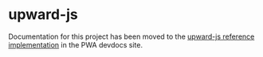 # upward-js

Documentation for this project has been moved to the [upward-js reference implementation][] in the PWA devdocs site.

[upward-js reference implementation]: https://magento-research.github.io/pwa-studio/technologies/upward/reference-implementation/
